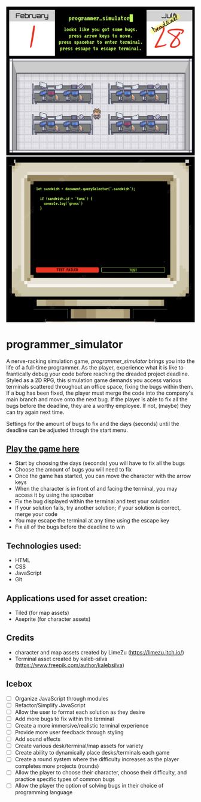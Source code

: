
![The office space within the middle of a game](./screenshots/office-space.png)
![A failed solution to a bug within the terminal](./screenshots/failed-solution.png)

# programmer_simulator

A nerve-racking simulation game, *programmer_simulator* brings you into the life of a full-time programmer. As the player, experience what it is like to frantically debug your code before reaching the dreaded project deadline. Styled as a 2D RPG, this simulation game demands you access various terminals scattered throughout an office space, fixing the bugs within them. If a bug has been fixed, the player must merge the code into the company's main branch and move onto the next bug. If the player is able to fix all the bugs before the deadline, they are a worthy employee. If not, (maybe) they can try again next time.

Settings for the amount of bugs to fix and the days (seconds) until the deadline can be adjusted through the start menu.

## [Play the game here](https://programmer-simulator.netlify.app/)

- Start by choosing the days (seconds) you will have to fix all the bugs
- Choose the amount of bugs you will need to fix
- Once the game has started, you can move the character with the arrow keys
- When the character is in front of and facing the terminal, you may access it by using the spacebar
- Fix the bug displayed within the terminal and test your solution
- If your solution fails, try another solution; if your solution is correct, merge your code
- You may escape the terminal at any time using the escape key
- Fix all of the bugs before the deadline to win

## Technologies used:

- HTML
- CSS
- JavaScript
- Git

## Applications used for asset creation:

- Tiled (for map assets)
- Aseprite (for character assets)

## Credits

- character and map assets created by LimeZu (https://limezu.itch.io/)
- Terminal asset created by kaleb-silva (https://www.freepik.com/author/kalebsilva)

## Icebox

- [ ] Organize JavaScript through modules
- [ ] Refactor/Simplify JavaScript
- [ ] Allow the user to format each solution as they desire
- [ ] Add more bugs to fix within the terminal
- [ ] Create a more immersive/realistic terminal experience
- [ ] Provide more user feedback through styling
- [ ] Add sound effects
- [ ] Create various desk/terminal/map assets for variety
- [ ] Create ability to dynamically place desks/terminals each game
- [ ] Create a round system where the difficulty increases as the player completes more projects (rounds)
- [ ] Allow the player to choose their character, choose their difficulty, and practice specific types of common bugs
- [ ] Allow the player the option of solving bugs in their choice of programming language

